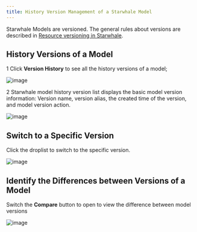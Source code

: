 ```yaml
---
title: History Version Management of a Starwhale Model
---
```


Starwhale Models are versioned. The general rules about versions are described in [Resource versioning in Starwhale](../concepts/versioning.md).

## History Versions of a Model

1 Click **Version History** to see all the history versions of a model;

![image](https://starwhale-examples.oss-cn-beijing.aliyuncs.com/docs/User%20guide/model/history%20version/list.png)

2 Starwhale model history version list displays the basic model version information: Version name, version alias, the created time of the version, and model version action.

![image](https://starwhale-examples.oss-cn-beijing.aliyuncs.com/docs/User%20guide/model/history%20version/hs%20list.png)

## Switch to a Specific Version

Click the droplist to switch to the specific version.

![image](https://starwhale-examples.oss-cn-beijing.aliyuncs.com/docs/User%20guide/model/history%20version/switch.png)

## Identify the Differences between Versions of a Model

Switch the **Compare** button to open to view the difference between model versions

![image](https://starwhale-examples.oss-cn-beijing.aliyuncs.com/docs/User%20guide/model/history%20version/compare.jpg)
